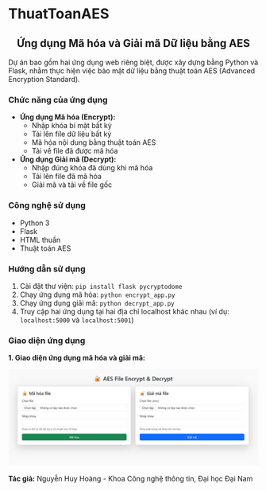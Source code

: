 # ThuatToanAES
<h2 align="center">Ứng dụng Mã hóa và Giải mã Dữ liệu bằng AES</h2>

<p>
Dự án bao gồm hai ứng dụng web riêng biệt, được xây dựng bằng Python và Flask, nhằm thực hiện việc bảo mật dữ liệu bằng thuật toán AES (Advanced Encryption Standard).
</p>

<h3>Chức năng của ứng dụng</h3>

<ul>
  <li><strong>Ứng dụng Mã hóa (Encrypt):</strong>
    <ul>
      <li>Nhập khóa bí mật bất kỳ</li>
      <li>Tải lên file dữ liệu bất kỳ</li>
      <li>Mã hóa nội dung bằng thuật toán AES</li>
      <li>Tải về file đã được mã hóa</li>
    </ul>
  </li>
  <li><strong>Ứng dụng Giải mã (Decrypt):</strong>
    <ul>
      <li>Nhập đúng khóa đã dùng khi mã hóa</li>
      <li>Tải lên file đã mã hóa</li>
      <li>Giải mã và tải về file gốc</li>
    </ul>
  </li>
</ul>

<h3>Công nghệ sử dụng</h3>

<ul>
  <li>Python 3</li>
  <li>Flask</li>
  <li>HTML thuần</li>
  <li>Thuật toán AES</li>
</ul>

<h3>Hướng dẫn sử dụng</h3>

<ol>
  <li>Cài đặt thư viện: <code>pip install flask pycryptodome</code></li>
  <li>Chạy ứng dụng mã hóa: <code>python encrypt_app.py</code></li>
  <li>Chạy ứng dụng giải mã: <code>python decrypt_app.py</code></li>
  <li>Truy cập hai ứng dụng tại hai địa chỉ localhost khác nhau (ví dụ: <code>localhost:5000</code> và <code>localhost:5001</code>)</li>
</ol>

<h3>Giao diện ứng dụng</h3>

<p><strong>1. Giao diện ứng dụng mã hóa và giải mã:</strong></p>
<p align="center">
  <img src="https://github.com/HoangNguyen111h/ThuatToanAES/blob/main/z6624534745352_cde2a3dd550d824f2e7230d2cfb639ce.jpg?raw=true" alt="Giao diện mã hóa" width="600">
</p>



<p><strong>Tác giả:</strong> Nguyễn Huy Hoàng - Khoa Công nghệ thông tin, Đại học Đại Nam</p>
